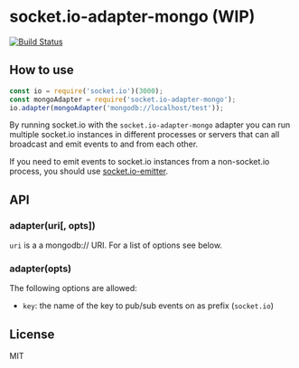 # socket.io-adapter-mongo (WIP)

[![Build Status](https://travis-ci.org/mother/socket.io-adapter-mongo.svg?branch=master)](https://travis-ci.org/mother/socket.io-adapter-mongo)

## How to use

```js
const io = require('socket.io')(3000);
const mongoAdapter = require('socket.io-adapter-mongo');
io.adapter(mongoAdapter('mongodb://localhost/test'));
```

By running socket.io with the `socket.io-adapter-mongo` adapter you can run
multiple socket.io instances in different processes or servers that can
all broadcast and emit events to and from each other.

If you need to emit events to socket.io instances from a non-socket.io
process, you should use [socket.io-emitter](https://github.com/socketio/socket.io-emitter).

## API

### adapter(uri[, opts])

`uri` is a a mongodb:// URI. For a list of options see below.

### adapter(opts)

The following options are allowed:

- `key`: the name of the key to pub/sub events on as prefix (`socket.io`)

## License

MIT
